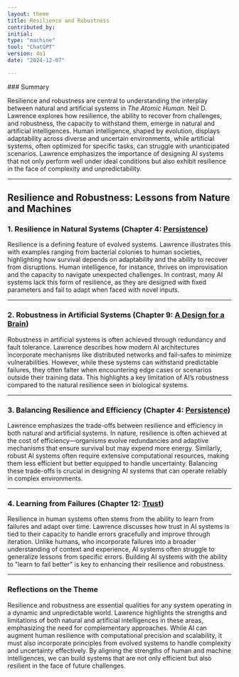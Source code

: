 ```yaml
---
layout: theme
title: Resilience and Robustness
contributed_by:
initial:
type: "machine"
tool: "ChatGPT"
version: 4o1
date: "2024-12-07"

---
```


<div class="machine-commentary" markdown="1">
### Summary

Resilience and robustness are central to understanding the interplay between natural and artificial systems in *The Atomic Human*. Neil D. Lawrence explores how resilience, the ability to recover from challenges, and robustness, the capacity to withstand them, emerge in natural and artificial intelligences. Human intelligence, shaped by evolution, displays adaptability across diverse and uncertain environments, while artificial systems, often optimized for specific tasks, can struggle with unanticipated scenarios. Lawrence emphasizes the importance of designing AI systems that not only perform well under ideal conditions but also exhibit resilience in the face of complexity and unpredictability.

---

## **Resilience and Robustness: Lessons from Nature and Machines**

### 1. Resilience in Natural Systems (Chapter 4: [Persistence](/chapters/04-persistence/))

Resilience is a defining feature of evolved systems. Lawrence illustrates this with examples ranging from bacterial colonies to human societies, highlighting how survival depends on adaptability and the ability to recover from disruptions. Human intelligence, for instance, thrives on improvisation and the capacity to navigate unexpected challenges. In contrast, many AI systems lack this form of resilience, as they are designed with fixed parameters and fail to adapt when faced with novel inputs.

---

### 2. Robustness in Artificial Systems (Chapter 9: [A Design for a Brain](/chapters/09-a-design-for-a-brain/))

Robustness in artificial systems is often achieved through redundancy and fault tolerance. Lawrence describes how modern AI architectures incorporate mechanisms like distributed networks and fail-safes to minimize vulnerabilities. However, while these systems can withstand predictable failures, they often falter when encountering edge cases or scenarios outside their training data. This highlights a key limitation of AI’s robustness compared to the natural resilience seen in biological systems.

---

### 3. Balancing Resilience and Efficiency (Chapter 4: [Persistence](/chapters/04-persistence/))

Lawrence emphasizes the trade-offs between resilience and efficiency in both natural and artificial systems. In nature, resilience is often achieved at the cost of efficiency—organisms evolve redundancies and adaptive mechanisms that ensure survival but may expend more energy. Similarly, robust AI systems often require extensive computational resources, making them less efficient but better equipped to handle uncertainty. Balancing these trade-offs is crucial in designing AI systems that can operate reliably in complex environments.

---

### 4. Learning from Failures (Chapter 12: [Trust](/chapters/12-trust/))

Resilience in human systems often stems from the ability to learn from failures and adapt over time. Lawrence discusses how trust in AI systems is tied to their capacity to handle errors gracefully and improve through iteration. Unlike humans, who incorporate failures into a broader understanding of context and experience, AI systems often struggle to generalize lessons from specific errors. Building AI systems with the ability to "learn to fail better" is key to enhancing their resilience and robustness.

---

### Reflections on the Theme

Resilience and robustness are essential qualities for any system operating in a dynamic and unpredictable world. Lawrence highlights the strengths and limitations of both natural and artificial intelligences in these areas, emphasizing the need for complementary approaches. While AI can augment human resilience with computational precision and scalability, it must also incorporate principles from evolved systems to handle complexity and uncertainty effectively. By aligning the strengths of human and machine intelligences, we can build systems that are not only efficient but also resilient in the face of future challenges.

</div>

